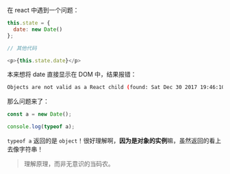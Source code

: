 在 react 中遇到一个问题： 

```js
this.state = {
  date: new Date()
};

// 其他代码

<p>{this.state.date}</p>
```

本来想将 date 直接显示在 DOM 中，结果报错：   

```bash
Objects are not valid as a React child (found: Sat Dec 30 2017 19:46:10 GMT+0800 (HKT)). If you meant to render a collection of children, use an array instead.
```

那么问题来了：   

```js
const a = new Date();

console.log(typeof a);
```

`typeof a` 返回的是 `object`！很好理解啊，**因为是对象的实例**嘛，虽然返回的看上去像字符串！   

> 理解原理，而非无意识的当码农。